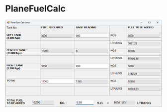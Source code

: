 # PlaneFuelCalc

![Screenshot](https://github.com/JanaStraznovska/PlaneFuelCalc/blob/main/doc/screenshot.png)
